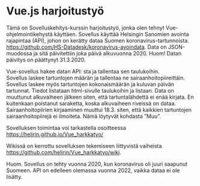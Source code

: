 # Vue.js harjoitustyö
Tämä on Sovelluskehitys-kurssin harjoitustyö, jonka olen tehnyt Vue-ohjelmointikehystä käyttäen. 
Sovellus käyttää Helsingin Sanomien avointa rajapintaa (API), johon on kerätty dataa Suomen koronavirus-tartunnoista.
https://github.com/HS-Datadesk/koronavirus-avoindata.
Data on JSON-muodossa ja sitä päivitettiin joka päivä alkuvuonna 2020. 
Huom! Datan päivitys on päättynyt 31.3.2020. 

Vue-sovellus hakee datan API: sta ja tallentaa sen taulukoihin.  
Sovellus laskee tartuntojen määrän ja tallentaa ne sairaanhoitopiireittäin. 
Sovellus laskee myös tartuntojen kokonaismäärän ja kuluvan päivän tartunnat.
Tiedot listataan html-sivulle taulukoihin ja listaan. 
Data on muuttunut alkuvaiheen jälkeen siten, että tartuntalähdettä ei enää kirjata. 
En kuitenkaan poistanut saraketta, koska alkuvaiheen riveissä on dataa. 
Sairaanhoitopiirien kirjaaminen muuttui 18.3. siten, että kaikkien tartuntojen sairaanhoitopiirejä ei ilmoiteta. 
Nämä löytyvät kohdasta ”Muu”. 

Sovelluksen toimintaa voi tarkastella osoitteessa https://helirin.github.io/Vue_harkkatyo/

Wikissä on kerrottu sovelluksen tekemiseen liittyvistä vaiheista https://github.com/helirin/Vue_harkkatyo/wiki.

Huom. Sovellus on tehty vuonna 2020, kun koronavirus oli juuri saapunut Suomeen.
API on edelleen olemassa vuonna 2022, vaikka dataa ei ole lisätty.
